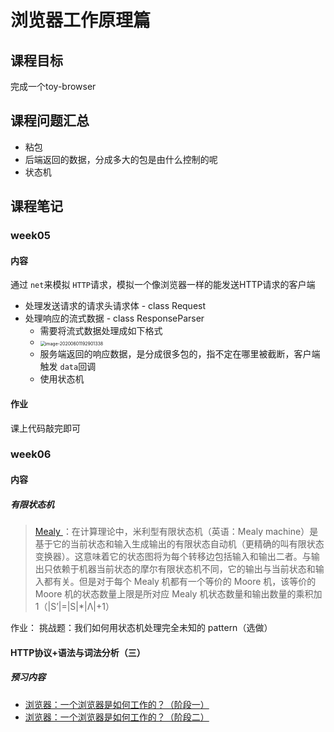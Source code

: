 # 浏览器工作原理篇

## 课程目标

完成一个toy-browser

## 课程问题汇总

- 粘包
- 后端返回的数据，分成多大的包是由什么控制的呢
- 状态机

## 课程笔记

### week05

#### 内容

通过 `net`来模拟 `HTTP`请求，模拟一个像浏览器一样的能发送HTTP请求的客户端

- 处理发送请求的请求头请求体 - class Request
- 处理响应的流式数据 - class ResponseParser
  - 需要将流式数据处理成如下格式
  - <img src="/Users/mpy/Library/Application Support/typora-user-images/image-20200601192901338.png" alt="image-20200601192901338" style="zoom:50%;" />
  - 服务端返回的响应数据，是分成很多包的，指不定在哪里被截断，客户端触发 `data`回调
  - 使用状态机



#### 作业

课上代码敲完即可

### week06

#### 内容

##### 有限状态机

> [Mealy ](https://zh.wikipedia.org/wiki/米利型有限状态机)：在计算理论中，米利型有限状态机（英语：Mealy machine）是基于它的当前状态和输入生成输出的有限状态自动机（更精确的叫有限状态变换器）。这意味着它的状态图将为每个转移边包括输入和输出二者。与输出只依赖于机器当前状态的摩尔有限状态机不同，它的输出与当前状态和输入都有关。但是对于每个 Mealy 机都有一个等价的 Moore 机，该等价的 Moore 机的状态数量上限是所对应 Mealy 机状态数量和输出数量的乘积加 1（|S’|=|S|*|Λ|+1）

作业： 挑战题：我们如何用状态机处理完全未知的 pattern（选做）

#### HTTP协议+语法与词法分析（三）

##### 预习内容

- [浏览器：一个浏览器是如何工作的？（阶段一）](https://time.geekbang.org/column/article/80240)
- [浏览器：一个浏览器是如何工作的？（阶段二）](https://time.geekbang.org/column/article/80260)





